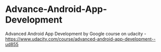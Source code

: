 # Advance-Android-App-Development
Advanced Android App Development by Google course on udacity - https://www.udacity.com/course/advanced-android-app-development--ud855
